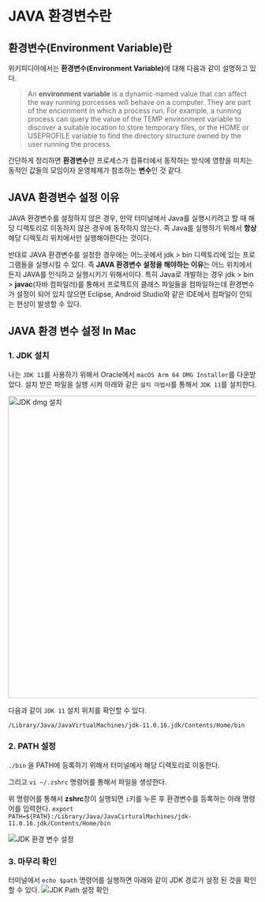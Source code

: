 # JAVA 환경변수란

## 환경변수(Environment Variable)란

위키피디아에서는 <strong>환경변수(Environment Variable)</strong>에 대해 다음과 같이 설명하고 있다.

> An **environment variable** is a dynamic-named value that can affect the way
running porcesses will behave on a computer.
> They are part of the encionment in which a process run.
> For example, a running process can query the value of the TEMP environment variable
to discover a suitable location to store temporary files, or the HOME or USEPROFILE variable
to find the directory structure owned by the user running the process.

간단하게 정리하면 **환경변수**란 프로세스가 컴퓨터에서 동작하는 방식에 영향을 미치는 동적인 값들의 모임이자 운영체제가 참조하는 **변수**인 것 같다.

## JAVA 환경변수 설정 이유
JAVA 환경변수를 설정하지 않은 경우, 만약 터미널에서 Java를 실행시키려고 할 때 해당 디렉토리로 이동하지 않은 경우에 동작하지 않는다.
즉 Java를 실행하기 위해서 **항상** 해당 디렉토리 위치에서만 실행해야한다는 것이다.

반대로 JAVA 환경변수를 설정한 경우에는 어느곳에서 jdk > bin 디렉토리에 있는 프로그램들을 실행시킬 수 있다.
즉 **JAVA 환경변수 설정을 해야하는 이유**는 어느 위치에서든지 JAVA를 인식하고 실행시키기 위해서이다.
특히 Java로 개발하는 경우 jdk > bin > **javac**(자바 컴파일러)를 통해서 프로젝트의 클래스 파일들을 컴파일하는데
환경변수가 설정이 되어 있지 않으면 Eclipse, Android Studio와 같은 IDE에서 컴파일이 안되는 현상이 발생할 수 있다.

## JAVA 환경 변수 설정 In Mac
### 1. JDK 설치
나는 `JDK 11`를 사용하기 위해서 Oracle에서 `macOS Arm 64 DMG Installer`를 다운받았다.
설치 받은 파일을 실행 시켜 아래와 같은 `설치 마법사`를 통해서 `JDK 11`를 설치한다.

<img width="613" alt="JDK dmg 설치" src="https://user-images.githubusercontent.com/40654227/197379784-14fe2d57-4b0f-4268-a5ae-0f026943dd9c.png">

다음과 같이 `JDK 11` 설치 위치를 확인할 수 있다.
```
/Library/Java/JavaVirtualMachines/jdk-11.0.16.jdk/Contents/Home/bin
```

### 2. PATH 설정
`./bin` 을 PATH에 등록하기 위해서 터미널에서 해당 디렉토리로 이동한다.

그리고 `vi ~/.zshrc` 명령어를 통해서 파일을 생성한다.

위 명령어를 통해서 **zshrc**창이 실행되면 `i`키를 누른 후 환경변수를 등록하는 아래 명령어를 입력한다.
`export PATH=${PATH}:/Library/Java/JavaCirturalMachines/jdk-11.0.16.jdk/Contents/Home/bin`

![JDK 환경 변수 설정](https://user-images.githubusercontent.com/40654227/197387615-94ba88f5-d334-434c-8811-9e1b67e692cc.png)

### 3. 마무리 확인
터미널에서 `echo $path` 명령어를 실행하면 아래와 같이 JDK 경로가 설정 된 것을 확인할 수 있다.
![JDK Path 설정 확인](https://user-images.githubusercontent.com/40654227/197387561-354b7fb3-91a5-4359-b101-72a267681438.png)




